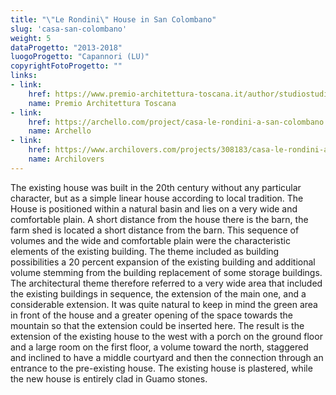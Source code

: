 ```yaml
---
title: "\"Le Rondini\" House in San Colombano"
slug: 'casa-san-colombano'
weight: 5
dataProgetto: "2013-2018"
luogoProgetto: "Capannori (LU)"
copyrightFotoProgetto: ""
links:
- link:
    href: https://www.premio-architettura-toscana.it/author/studiostudiocaminolicoppola-it/
    name: Premio Architettura Toscana
- link:
    href: https://archello.com/project/casa-le-rondini-a-san-colombano
    name: Archello
- link:
    href: https://www.archilovers.com/projects/308183/casa-le-rondini-a-san-colombano.html
    name: Archilovers
---
```

The existing house was built in the 20th century without any particular character, but as a simple linear house according to local tradition.
The House is positioned within a natural basin and lies on a very wide and comfortable plain. A short distance from the house there is the barn, the farm shed is located a short distance from the barn.
This sequence of volumes and the wide and comfortable plain were the characteristic elements of the existing building.
The theme included as building possibilities a 20 percent expansion of the existing building and additional volume stemming from the building replacement of some storage buildings.
The architectural theme therefore referred to a very wide area that included the existing buildings in sequence, the extension of the main one, and a considerable extension.
It was quite natural to keep in mind the green area in front of the house and a greater opening of the space towards the mountain so that the extension could be inserted here.
The result is the extension of the existing house to the west with a porch on the ground floor and a large room on the first floor, a volume toward the north, staggered and inclined to have a middle courtyard and then the connection through an entrance to the pre-existing house.
The existing house is plastered, while the new house is entirely clad in Guamo stones.
